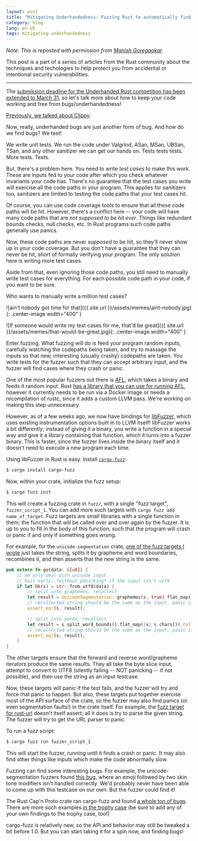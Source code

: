```yaml
---
layout: post
title: "Mitigating Underhandedness: Fuzzing Rust to automatically find bugs"
category: blog
lang: en-US
tags: mitigating-underhandedness
---
```


_Note: This is reposted with permission from [Manish Goregaokar]._

This post is a part of a series of articles from the Rust community about the
techniques and techologies to help protect you from accidental or intentional
security vulnerabilities.

 [Manish Goregaokar]: http://manishearth.github.io/blog/2017/03/02/mitigating-underhandedness-fuzzing-your-code/

---

The [submission deadline for the Underhanded Rust competition has been extended
to March 31][submit], so let's talk more about how to keep your code working
and free from bugs/underhandedness!

[Previously, we talked about Clippy][post-prev].


 [submit]: https://underhanded.rs/blog/2017/02/28/extending-submission-deadline.en-US.html
 [post-prev]: http://manishearth.github.io/blog/2017/01/21/mitigating-underhandedness-clippy/

Now, really, underhanded bugs are just another form of bug. And how do we find bugs? We test!

We write unit tests. We run the code under Valgrind, ASan, MSan, UBSan, TSan, and any other sanitizer
we can get our hands on. Tests tests tests. More tests. Tests.

But, there's a problem here. You need to write _test cases_ to make this work. These are inputs
fed to your code after which you check whatever invariants your code has. There's
no guarantee that the test cases you write will exercise all the code paths in your
program. This applies for sanitizers too, sanitizers are limited to testing the code paths
that your test cases hit.

Of course, you can use code coverage tools to ensure that all these code paths will be hit.
However, there's a conflict here -- your code will have many code paths that are
_not supposed to be hit ever_. Things like redundant bounds checks, null checks, etc.
In Rust programs such code paths generally use panics.

Now, these code paths are never _supposed_ to be hit, so they'll never show up in your
code coverage. But you don't have a guarantee that they can never be hit, short
of formally verifying your program. The only solution here is writing more test cases.

Aside from that, even ignoring those code paths, you still need to manually write
test cases for everything. For each possible code path in your code, if you want to
be sure.

Who wants to manually write a million test cases?

![ain't nobody got time for that]({{ site.url }}/assets/memes/aint-nobody.jpg){: .center-image width="400" }

![If someone would write my test cases for me, that'd be great]({{ site.url }}/assets/memes/that-would-be-great.jpg){: .center-image width="400" }

Enter fuzzing. What fuzzing will do is feed your program random inputs, carefully watching the
codepaths being taken, and try to massage the inputs so that new, interesting (usually crashy)
codepaths are taken. You write tests for the fuzzer such that they can accept arbitrary input, and
the fuzzer will find cases where they crash or panic.

One of the most popular fuzzers out there is [AFL][afl], which takes a binary and feeds it random
input. Rust [has a library that you can use for running AFL][afl.rs], however it currently needs
to be run via a Docker image or needs a recompilation of rustc, since it adds a custom LLVM pass.
We're working on making this step unnecessary.

However, as of a few weeks ago, we now have bindings for [libFuzzer], which uses existing
instrumentation options built in to LLVM itself! libFuzzer works a bit differently; instead
of giving it a binary, you write a function in a special way and give it a library containing
that function, which it turns into a fuzzer binary. This is faster, since the fuzzer lives
inside the binary itself and it doesn't need to execute a new program each time.

Using libFuzzer in Rust is easy. Install [`cargo-fuzz`][cargo-fuzz]:

 [afl]: http://lcamtuf.coredump.cx/afl/
 [afl.rs]: https://github.com/rust-fuzz/afl.rs
 [libFuzzer]: http://llvm.org/docs/LibFuzzer.html
 [cargo-fuzz]: https://github.com/rust-fuzz/cargo-fuzz

```sh
$ cargo install cargo-fuzz
```

Now, within your crate, initialize the fuzz setup:

```sh
$ cargo fuzz init
```

This will create a fuzzing crate in `fuzz/`, with a single "fuzz target", `fuzzer_script_1`.
You can add more such targets with `cargo fuzz add name_of_target`. Fuzz targets are small libraries
with a single function in them; the function that will be called over and over again by the fuzzer.
It is up to you to fill in the body of this function, such that the program will crash or panic
if and only if something goes wrong.

For example, for the `unicode-segmentation` crate, [one of the fuzz targets I wrote][unifuzz] just
takes the string, splits it by grapheme and word boundaries, recombines it, and then asserts that
the new string is the same.

```rust
pub extern fn go(data: &[u8]) {
    // we only deal with unicode input
    // bail early, *without panicking* if the input isn't utf8
    if let Ok(s) = str::from_utf8(data) {
        // split into graphemes, recollect
        let result = UnicodeSegmentation::graphemes(s, true).flat_map(|s| s.chars()).collect::<String>();
        // recollected string should be the same as the input, panic if not
        assert_eq!(s, result);

        // split into words, recollect
        let result = s.split_word_bounds().flat_map(|s| s.chars()).collect::<String>();
        // recollected string should be the same as the input, panic if not
        assert_eq!(s, result);
    }
}
```

The other targets ensure that the forward and reverse word/grapheme
iterators produce the same results. They all take the byte slice input, attempt to convert to UTF8
(silently failing  -- NOT panicking -- if not possible), and then use the string as an input
testcase.

Now, these targets will panic if the test fails, and the fuzzer will try and force that panic to
happen. But also, these targets put together exercise most of the API surface of the crate, so
the fuzzer may also find panics (or even segmentation faults!) in the crate itself. For example,
the [fuzz target for rust-url][urlfuzz] doesn't itself assert; all it does is try to parse the given
string. The fuzzer will try to get the URL parser to panic.

To run a fuzz script:

```sh
$ cargo fuzz run fuzzer_script_1
```

This will start the fuzzer, running until it finds a crash or panic. It may also
find other things like inputs which make the code abnormally slow.

Fuzzing can find some interesting bugs. For example, the unicode-segmentation
fuzzers found [this bug][unibug], where an emoji followed by _two_ skin tone modifiers
isn't handled correctly. We'd probably never have been able to come up with this testcase on our
own. But the fuzzer could find it!

The Rust Cap'n Proto crate ran cargo-fuzz and found [a whole ton of bugs][capnpbug]. There
are more such examples [in the trophy case][trophy] (be sure to add any of your own findings
to the trophy case, too!)


cargo-fuzz is relatively new, so the API and behavior may still be tweaked a bit before 1.0.
But you can start taking it for a spin now, and finding bugs!


 [unifuzz]: https://github.com/Manishearth/unicode-segmentation/blob/99b3636ef6b4d96c05644403c1c2eccba2c5f5db/fuzz/fuzzers/equality.rs
 [urlfuzz]: https://github.com/servo/rust-url/blob/3e5541e51e02d8acb10a6ea8ab174ba1bc23ce41/fuzz/fuzzers/parse.rs#L10
 [unibug]: https://github.com/unicode-rs/unicode-segmentation/issues/19
 [capnpbug]: https://dwrensha.github.io/capnproto-rust/2017/02/27/cargo-fuzz.html
 [trophy]: https://github.com/rust-fuzz/cargo-fuzz#trophy-case

